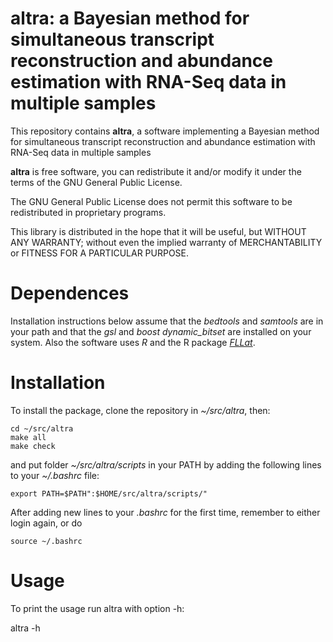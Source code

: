 altra: a Bayesian method for simultaneous transcript reconstruction and abundance estimation with RNA-Seq data in multiple samples
==============================================================================
This repository contains **altra**, a software implementing a Bayesian method
for simultaneous transcript reconstruction and abundance estimation with 
RNA-Seq data in multiple samples

**altra** is free software, you can redistribute it and/or modify it under
the terms of the GNU General Public License.

The GNU General Public License does not permit this software to be
redistributed in proprietary programs.

This library is distributed in the hope that it will be useful, but
WITHOUT ANY WARRANTY; without even the implied warranty of
MERCHANTABILITY or FITNESS FOR A PARTICULAR PURPOSE.

Dependences
===========
Installation instructions below assume that the *bedtools* and *samtools* are in your path and that the *gsl* and *boost dynamic_bitset* are installed on your system. Also the software uses *R* and the R package [*FLLat*](http://cran.r-project.org/web/packages/FLLat/index.html).

Installation
============

To install the package, clone the repository in *~/src/altra*, then:

    cd ~/src/altra
    make all
    make check

and put folder *~/src/altra/scripts* in your PATH by adding the following lines to your *~/.bashrc* file:

    export PATH=$PATH":$HOME/src/altra/scripts/"

After adding new lines to your *.bashrc* for the first time, remember to either login again, or do

    source ~/.bashrc


Usage
=====

To print the usage run altra with option -h:

altra -h

